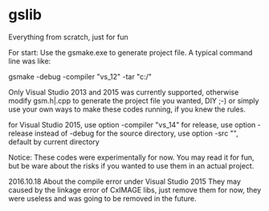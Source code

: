 # gslib
Everything from scratch, just for fun

For start:
Use the gsmake.exe to generate project file.
A typical command line was like:

gsmake -debug -compiler "vs_12" -tar "c:/"

Only Visual Studio 2013 and 2015 was currently supported,
otherwise modify gsm.h|.cpp to generate the project file you wanted, DIY ;-)
or simply use your own ways to make these codes running, if you knew the rules.

for Visual Studio 2015, use option -compiler "vs_14"
for release, use option -release instead of -debug
for the source directory, use option -src "", default by current directory

Notice:
These codes were experimentally for now. You may read it for fun, but be ware
about the risks if you wanted to use them in an actual project.

2016.10.18
About the compile error under Visual Studio 2015
They may caused by the linkage error of CxIMAGE libs, just remove them for now,
they were useless and was going to be removed in the future.
